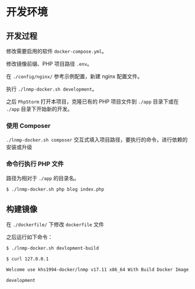 # 开发环境

## 开发过程

修改需要启用的软件 `docker-compose.yml`。

修改镜像前缀、PHP 项目路径 `.env`。

在 `./config/nginx/` 参考示例配置，新建 nginx 配置文件。

执行 `./lnmp-docker.sh development`。

之后 `PhpStorm` 打开本项目，克隆已有的 PHP 项目文件到 `./app` 目录下或在 `./app` 目录下开始新的开发。

### 使用 Composer

`./lnmp-docker.sh composer` 交互式填入项目路径，要执行的命令，进行依赖的安装或升级

### 命令行执行 PHP 文件

路径为相对于 `./app` 的目录名。

```bash
$ ./lnmp-docker.sh php blog index.php
```

## 构建镜像

在 `./dockerfile/` 下修改 `dockerfile` 文件

之后运行如下命令：

```bash
$ ./lnmp-docker.sh devlopment-build

$ curl 127.0.0.1

Welcome use khs1994-docker/lnmp v17.11 x86_64 With Build Docker Image

development

```
